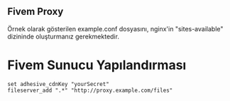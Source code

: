 ## Fivem Proxy

Örnek olarak gösterilen example.conf dosyasını, nginx'in "sites-available" dizininde oluşturmanız gerekmektedir.

# Fivem Sunucu Yapılandırması
```text
set adhesive_cdnKey "yourSecret"
fileserver_add ".*" "http://proxy.example.com/files"
```
